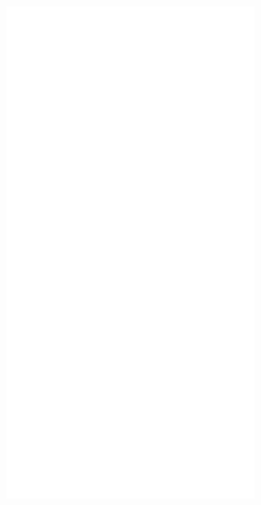 <div align="center">
	<br>
	<a href="https://github.com/CookieSource/testy/blob/main/test.svg">
		<img src="test.svg" width="1500" height="1000" alt="Click to see the source">
	</a>
	<br>
</div>

